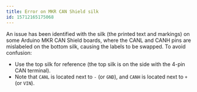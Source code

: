 ```yaml
---
title: Error on MKR CAN Shield silk
id: 15712165175068
---
```


An issue has been identified with the silk (the printed text and markings) on some Arduino MKR CAN Shield boards, where the CANL and CANH pins are mislabeled on the bottom silk, causing the labels to be swapped. To avoid confusion:

* Use the top silk for reference (the top silk is on the side with the 4-pin CAN terminal).
* Note that `CANL` is located next to `-` (or `GND`), and `CANH` is located next to `+` (or `VIN`).
